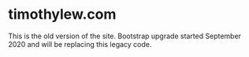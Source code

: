 # timothylew.com
This is the old version of the site. Bootstrap upgrade started September 2020 and will be replacing this legacy code.
